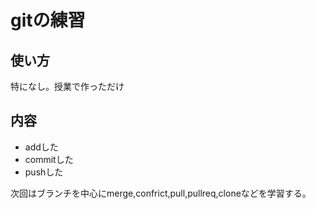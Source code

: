 # gitの練習
## 使い方
特になし。授業で作っただけ

## 内容
- addした
- commitした
- pushした

次回はブランチを中心にmerge,confrict,pull,pullreq,cloneなどを学習する。